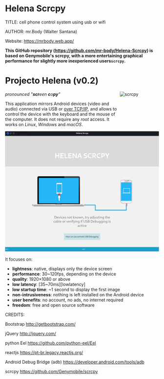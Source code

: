 # Helena Scrcpy

TITLE: 
cell phone control system using usb or wifi

AUTHOR:
mr.Body (Walter Santana)

Website: https://mrbody.web.app/

**This GitHub repository (<https://github.com/mr-body/Helena-Scrcpy>) is based on Genymobile's scrcpy, with a more entertaining graphical performance for slightly more inexperienced users`scrcpy`.**

# Projecto Helena (v0.2)

<img src="icon.svg" width="128" height="128" alt="scrcpy" align="right" />

_pronounced "**scr**een **c**o**py**"_

This application mirrors Android devices (video and audio) connected via
USB or [over TCP/IP](doc/connection.md#tcpip-wireless), and allows to control the
device with the keyboard and the mouse of the computer. It does not require any
_root_ access. It works on _Linux_, _Windows_ and _macOS_.

![screenshot](./tela.png)

It focuses on:

 - **lightness**: native, displays only the device screen
 - **performance**: 30~120fps, depending on the device
 - **quality**: 1920×1080 or above
 - **low latency**: [35~70ms][lowlatency]
 - **low startup time**: ~1 second to display the first image
 - **non-intrusiveness**: nothing is left installed on the Android device
 - **user benefits**: no account, no ads, no internet required
 - **freedom**: free and open source software

[original]: https://github.com/Genymobile/scrcpy

CREDITS:

Bootstrap
http://getbootstrap.com/

jQuery
http://jquery.com/

python Eel
https://github.com/python-eel/Eel

reactjs
https://pt-br.legacy.reactjs.org/

Android Debug Bridge (adb)
https://developer.android.com/tools/adb

scrcpy
https://github.com/Genymobile/scrcpy